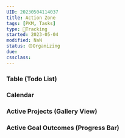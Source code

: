 ```yaml
---
UID: 20230504114037 
title: Action Zone
tags: [PKM, Tasks]
type: 💪Tracking 
started: 2023-05-04
modified: NaN
status: 🟡Organizing
due:
cssclass:
---
```

### Table (Todo List)

### Calendar
### Active Projects  (Gallery View)
### Active Goal Outcomes (Progress Bar)

